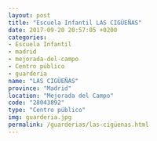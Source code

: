 ```yaml
---
layout: post
title: "Escuela Infantil LAS CIGÜEÑAS"
date: 2017-09-20 20:57:05 +0200
categories:
- Escuela Infantil
- madrid
- mejorada-del-campo
- Centro público
- guarderia
name: "LAS CIGÜEÑAS"
province: "Madrid"
location: "Mejorada del Campo"
code: "28043892"
type: "Centro público"
img: guarderia.jpg
permalink: /guarderias/las-cigüenas.html
---
```

